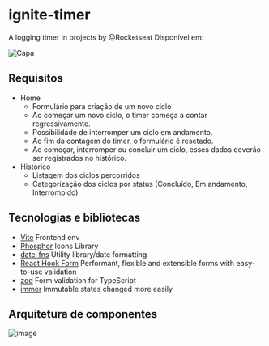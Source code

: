 # ignite-timer
A logging timer in projects by @Rocketseat
Disponível em:  

![Capa](https://user-images.githubusercontent.com/23065460/216072026-c316be0e-382f-44ba-bd88-176c7b2eecba.png)

## Requisitos
- Home 
  - Formulário para criação de um novo ciclo
  - Ao começar um novo ciclo, o timer começa a contar regressivamente.
  - Possibilidade de interromper um ciclo em andamento.
  - Ao fim da contagem do timer, o formulário é resetado.
  - Ao começar, interromper ou concluir um ciclo, esses dados deverão ser registrados no histórico.
- Histórico
  - Listagem dos ciclos percorridos
  - Categorização dos ciclos por status (Concluído, Em andamento, Interrompido)

## Tecnologias e bibliotecas
- [Vite](https://vitejs.dev/) Frontend env
- [Phosphor](https://phosphoricons.com/) Icons Library
- [date-fns](https://date-fns.org/) Utility library/date formatting
- [React Hook Form](https://react-hook-form.com/) Performant, flexible and extensible forms with easy-to-use validation
- [zod](https://www.npmjs.com/package/zod) Form validation for TypeScript
- [immer](https://immerjs.github.io/immer/) Immutable states changed more easily

## Arquitetura de componentes
![image](https://user-images.githubusercontent.com/23065460/218493118-0808995c-7d73-4a07-ab2d-28cf69dc91f6.png)

